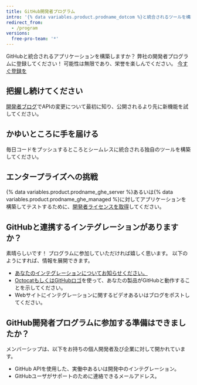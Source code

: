 ```yaml
---
title: GitHub開発者プログラム
intro: '{% data variables.product.prodname_dotcom %}と統合されるツールを構築するなら、{% data variables.product.prodname_dotcom %}開発者プログラムに参加できます。'
redirect_from:
  - /program
versions:
  free-pro-team: '*'
---
```


GitHubと統合されるアプリケーションを構築しますか？ 弊社の開発者プログラムに登録してください！ 可能性は無限であり、栄誉を楽しんでください。 [今すぐ登録を](https://github.com/developer/register)

## 把握し続けてください

[開発者ブログ](https://developer.github.com/changes/)でAPIの変更について最初に知り、公開されるより先に新機能を試してください。

## かゆいところに手を届ける

毎日コードをプッシュするところとシームレスに統合される独自のツールを構築してください。

## エンタープライズへの挑戦

{% data variables.product.prodname_ghe_server %}あるいは{% data variables.product.prodname_ghe_managed %}に対してアプリケーションを構築してテストするために、[開発者ライセンスを取得](http://github.com/contact?form%5Bsubject%5D=Development+licenses)してください。


## GitHubと連携するインテグレーションがありますか？

素晴らしいです！ プログラムに参加していただければ嬉しく思います。 以下のようにすれば、情報を展開できます。</p>
* [あなたのインテグレーションについてお知らせください。](https://github.com/contact?form[subject]=New+GitHub+Integration)
* [OctocatもしくはGitHubロゴ](https://github.com/logos)を使って、あなたの製品がGitHubと動作することを示してください。
* Webサイトにインテグレーションに関するビデオあるいはブログをポストしてください。

## GitHub開発者プログラムに参加する準備はできましたか？</h3>

メンバーシップは、以下をお持ちの個人開発者及び企業に対して開かれています。

* GitHub APIを使用した、実働中あるいは開発中のインテグレーション。
* GitHubユーザがサポートのために連絡できるメールアドレス。

